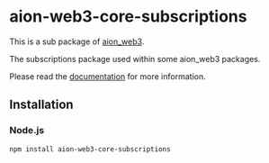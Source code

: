 # aion-web3-core-subscriptions

This is a sub package of [aion_web3][repo].

The subscriptions package used within some aion_web3 packages.

Please read the [documentation](https://docs.aion.network/docs/web3) for more information.

## Installation

### Node.js

```bash
npm install aion-web3-core-subscriptions
```

[repo]: https://github.com/aionnetwork/aion_web3


